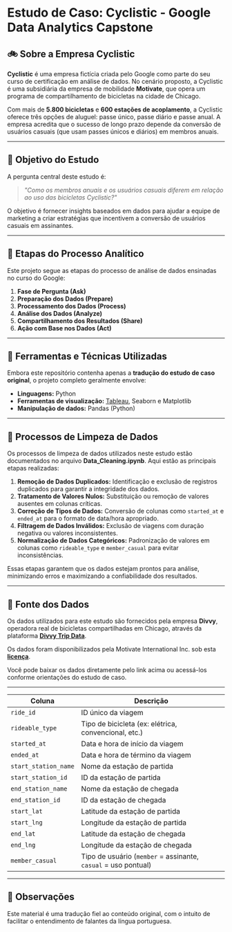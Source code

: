 # Estudo de Caso: Cyclistic - Google Data Analytics Capstone


## 🚲 Sobre a Empresa Cyclistic

**Cyclistic** é uma empresa fictícia criada pelo Google como parte do seu curso de certificação em análise de dados. No cenário proposto, a Cyclistic é uma subsidiária da empresa de mobilidade **Motivate**, que opera um programa de compartilhamento de bicicletas na cidade de Chicago.

Com mais de **5.800 bicicletas** e **600 estações de acoplamento**, a Cyclistic oferece três opções de aluguel: passe único, passe diário e passe anual. A empresa acredita que o sucesso de longo prazo depende da conversão de usuários casuais (que usam passes únicos e diários) em membros anuais.

---

## 🎯 Objetivo do Estudo

A pergunta central deste estudo é:

> *"Como os membros anuais e os usuários casuais diferem em relação ao uso das bicicletas Cyclistic?"*

O objetivo é fornecer insights baseados em dados para ajudar a equipe de marketing a criar estratégias que incentivem a conversão de usuários casuais em assinantes.

---

## 🔎 Etapas do Processo Analítico

Este projeto segue as etapas do processo de análise de dados ensinadas no curso do Google:

1. **Fase de Pergunta (Ask)**
2. **Preparação dos Dados (Prepare)**
3. **Processamento dos Dados (Process)**
4. **Análise dos Dados (Analyze)**
5. **Compartilhamento dos Resultados (Share)**
6. **Ação com Base nos Dados (Act)**

---

## 🧰 Ferramentas e Técnicas Utilizadas

Embora este repositório contenha apenas a **tradução do estudo de caso original**, o projeto completo geralmente envolve:

- **Linguagens:** Python
- **Ferramentas de visualização:** [Tableau](https://public.tableau.com/app/profile/leonardo.melo7021/viz/CyclisticDemo/Painel2), Seaborn e Matplotlib
- **Manipulação de dados:** Pandas (Python)

---

## 🧹 Processos de Limpeza de Dados

Os processos de limpeza de dados utilizados neste estudo estão documentados no arquivo **Data_Cleaning.ipynb**. Aqui estão as principais etapas realizadas:

1. **Remoção de Dados Duplicados:** Identificação e exclusão de registros duplicados para garantir a integridade dos dados.
2. **Tratamento de Valores Nulos:** Substituição ou remoção de valores ausentes em colunas críticas.
3. **Correção de Tipos de Dados:** Conversão de colunas como `started_at` e `ended_at` para o formato de data/hora apropriado.
4. **Filtragem de Dados Inválidos:** Exclusão de viagens com duração negativa ou valores inconsistentes.
5. **Normalização de Dados Categóricos:** Padronização de valores em colunas como `rideable_type` e `member_casual` para evitar inconsistências.

Essas etapas garantem que os dados estejam prontos para análise, minimizando erros e maximizando a confiabilidade dos resultados.

---

## 📂 Fonte dos Dados

Os dados utilizados para este estudo são fornecidos pela empresa **Divvy**, operadora real de bicicletas compartilhadas em Chicago, através da plataforma **[Divvy Trip Data](https://divvy-tripdata.s3.amazonaws.com/index.html)**.

Os dados foram disponibilizados pela Motivate International Inc. sob esta **[licença](https://divvybikes.com/data-license-agreement)**.

Você pode baixar os dados diretamente pelo link acima ou acessá-los conforme orientações do estudo de caso.

---

| Coluna               | Descrição                                                      |
| -------------------- | -------------------------------------------------------------- |
| `ride_id`            | ID único da viagem                                             |
| `rideable_type`      | Tipo de bicicleta (ex: elétrica, convencional, etc.)           |
| `started_at`         | Data e hora de início da viagem                                |
| `ended_at`           | Data e hora de término da viagem                               |
| `start_station_name` | Nome da estação de partida                                     |
| `start_station_id`   | ID da estação de partida                                       |
| `end_station_name`   | Nome da estação de chegada                                     |
| `end_station_id`     | ID da estação de chegada                                       |
| `start_lat`          | Latitude da estação de partida                                 |
| `start_lng`          | Longitude da estação de partida                                |
| `end_lat`            | Latitude da estação de chegada                                 |
| `end_lng`            | Longitude da estação de chegada                                |
| `member_casual`      | Tipo de usuário (`member` = assinante, `casual` = uso pontual) |

---

## 📌 Observações

Este material é uma tradução fiel ao conteúdo original, com o intuito de facilitar o entendimento de falantes da língua portuguesa.

